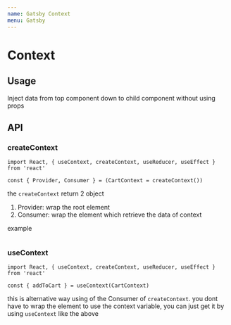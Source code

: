 ```yaml
---
name: Gatsby Context
menu: Gatsby
---
```


# Context

## Usage

Inject data from top component down to child component without using props 

## API

### createContext


```text
import React, { useContext, createContext, useReducer, useEffect } from 'react'

const { Provider, Consumer } = (CartContext = createContext())
```

the `createContext` return 2 object

1. Provider: wrap the root element
2. Consumer: wrap the element which retrieve the data of context

example 

```text

```

### useContext

```text
import React, { useContext, createContext, useReducer, useEffect } from 'react'

const { addToCart } = useContext(CartContext)
```

this is alternative way using of the Consumer of `createContext`. you dont have to wrap the element to use the context variable, you can just get it by using `useContext` like the above 
